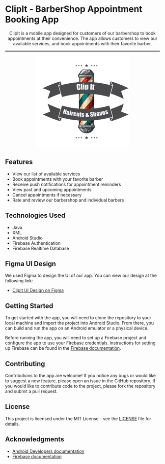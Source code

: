# ClipIt - BarberShop Appointment Booking App
<p align="center">
ClipIt is a mobile app designed for customers of our barbershop to book appointments at their convenience. The app allows customers to view our available services, and book appointments with their favorite barber.
 <hr style="border: none; border-top: 2px solid gray;">

</p>
<p align="center">
  <img src="app/src/main/res/drawable-v24/ClipItLogoObiacity0.png"  alt="app logo" style="width: 300px; height: 300px;">
</p>

## Features

- View our list of available services
- Book appointments with your favorite barber
- Receive push notifications for appointment reminders
- View past and upcoming appointments
- Cancel appointments if necessary
- Rate and review our barbershop and individual barbers

## Technologies Used

- Java
- XML
- Android Studio
- Firebase Authentication
- Firebase Realtime Database

## Figma UI Design

We used Figma to design the UI of our app. You can view our design at the following link:

- [ClipIt UI Design on Figma](https://www.figma.com/file/a0ijDsEtNOEhTewIOCYKPr/BarberShop-Appointment-booking?type=design&node-id=0%3A1&t=9d2yWVpxxWDlCX4P-1)

## Getting Started

To get started with the app, you will need to clone the repository to your local machine and import the project into Android Studio. From there, you can build and run the app on an Android emulator or a physical device.

Before running the app, you will need to set up a Firebase project and configure the app to use your Firebase credentials. Instructions for setting up Firebase can be found in the [Firebase documentation](https://firebase.google.com/docs/android/setup).

## Contributing

Contributions to the app are welcome! If you notice any bugs or would like to suggest a new feature, please open an issue in the GitHub repository. If you would like to contribute code to the project, please fork the repository and submit a pull request.

## License

This project is licensed under the MIT License - see the [LICENSE](LICENSE) file for details.

## Acknowledgments

- [Android Developers documentation](https://developer.android.com/docs)
- [Firebase documentation](https://firebase.google.com/docs)
